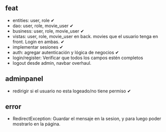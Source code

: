## feat
 - entities: user, role ✔
 - dao: user, role, movie_user ✔
 - business: user, role, movie_user ✔
 - vistas: user, role, movie_user en back. movies que el usuario tenga en front. Login en ambas. ✔
 - implementar sesiones ✔
 - auth: agregar autenticación y lógica de negocios ✔
 - login/register: Verificar que todos los campos estén completos
 - logout desde admin, navbar overhaul.
 
## adminpanel
 - redirigir si el usuario no esta logeado/no tiene permiso ✔

## error
 - RedirectException: Guardar el mensaje en la sesion, y para luego poder mostrarlo en la página.
